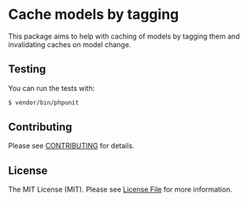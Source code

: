 # Cache models by tagging

This package aims to help with caching of models by tagging them and invalidating caches on model change.

## Testing

You can run the tests with:

```bash
$ vendor/bin/phpunit
```

## Contributing

Please see [CONTRIBUTING](CONTRIBUTING.md) for details.

## License

The MIT License (MIT). Please see [License File](LICENSE) for more information.